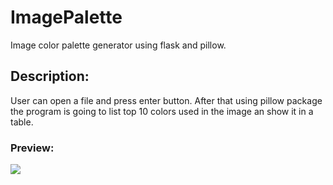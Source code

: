 # ImagePalette

Image color palette generator using flask and pillow.

## Description:

User can open a file and press enter button. After that using pillow package the program is going to list top 10 colors used in the image an show it in a table.

### Preview:

<img src="https://user-images.githubusercontent.com/91461938/192189448-3c8abd06-3a1b-4554-b134-0ac69e3173c9.gif">
